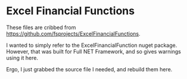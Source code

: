 ﻿# Excel Financial Functions

These files are cribbed from https://github.com/fsprojects/ExcelFinancialFunctions.

I wanted to simply refer to the ExcelFinancialFunction nuget package. However, that was built for Full NET Framework,
and so gives warnings using it here.

Ergo, I just grabbed the source file I needed, and rebuild them here.
